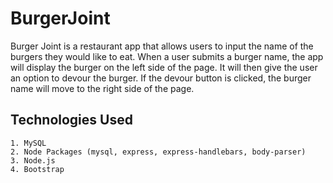 # BurgerJoint

Burger Joint is a restaurant app that allows users to input the name of the burgers they would like to eat.  When a user submits a burger name, the app will display the burger on the left side of the page.  It will then give the user an option to devour the burger.  If the devour button is clicked, the burger name will move to the right side of the page.

## Technologies Used
	1. MySQL	
	2. Node Packages (mysql, express, express-handlebars, body-parser)
	3. Node.js
	4. Bootstrap

	